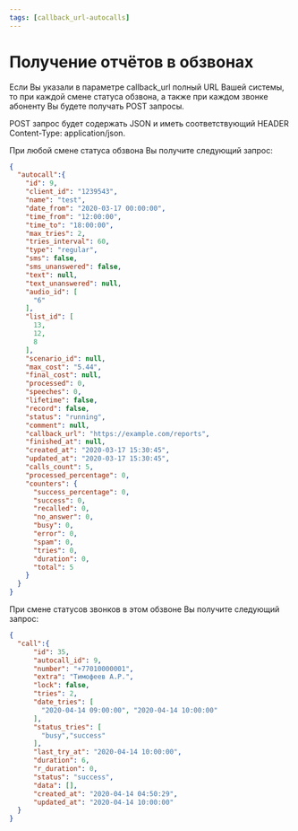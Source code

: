 ```yaml
---
tags: [callback_url-autocalls]
---
```


# Получение отчётов в обзвонах

Если Вы указали в параметре callback_url полный URL Вашей системы, то при каждой смене статуса обзвона, а также при каждом звонке абоненту Вы будете получать POST запросы.

POST запрос будет содержать JSON и иметь соответствующий HEADER Content-Type: application/json.

При любой смене статуса обзвона Вы получите следующий запрос:

```json
{
  "autocall":{
    "id": 9,
    "client_id": "1239543",
    "name": "test",
    "date_from": "2020-03-17 00:00:00",
    "time_from": "12:00:00",
    "time_to": "18:00:00",
    "max_tries": 2,
    "tries_interval": 60,
    "type": "regular",
    "sms": false,
    "sms_unanswered": false,
    "text": null,
    "text_unanswered": null,
    "audio_id": [
      "6"
    ],
    "list_id": [
      13,
      12,
      8
    ],
    "scenario_id": null,
    "max_cost": "5.44",
    "final_cost": null,
    "processed": 0,
    "speeches": 0,
    "lifetime": false,
    "record": false,
    "status": "running",
    "comment": null,
    "callback_url": "https://example.com/reports",
    "finished_at": null,
    "created_at": "2020-03-17 15:30:45",
    "updated_at": "2020-03-17 15:30:45",
    "calls_count": 5,
    "processed_percentage": 0,
    "counters": {
      "success_percentage": 0,
      "success": 0,
      "recalled": 0,
      "no_answer": 0,
      "busy": 0,
      "error": 0,
      "spam": 0,
      "tries": 0,
      "duration": 0,
      "total": 5
    }
  }
}
```

При смене статусов звонков в этом обзвоне Вы получите следующий запрос:

```json
{
  "call":{
      "id": 35,
      "autocall_id": 9,
      "number": "+77010000001",
      "extra": "Тимофеев А.Р.",
      "lock": false,
      "tries": 2,
      "date_tries": [
        "2020-04-14 09:00:00", "2020-04-14 10:00:00"
      ],
      "status_tries": [
        "busy","success"
      ],
      "last_try_at": "2020-04-14 10:00:00",
      "duration": 6,
      "r_duration": 0,
      "status": "success",
      "data": [],
      "created_at": "2020-04-14 04:50:29",
      "updated_at": "2020-04-14 10:00:00"
  }
}
```
